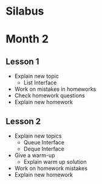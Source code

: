 # Silabus

# Month 2

## Lesson 1
- Explain new topic
    - List Interface
- Work on mistakes in homeworks
- Check homework questions
- Explain new homework

## Lesson 2
- Explain new topics
  - Queue Interface
  - Deque Interface
- Give a warm-up
  - Explain warm up solution
- Work on homework mistakes
- Explain new homework